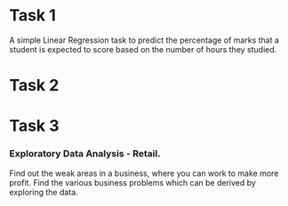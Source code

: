 
# Task 1
A simple Linear Regression task to predict the percentage of marks that a student is expected to score based on the number of hours they studied.

# Task 2

# Task 3 
### Exploratory Data Analysis - Retail.
Find out the weak areas in a business, where you can work to make more profit. Find the various business problems which can be derived by exploring the data.
